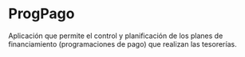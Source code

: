 # ProgPago
Aplicación que permite el control y planificación de los planes de financiamiento (programaciones de pago) que realizan las tesorerías.
